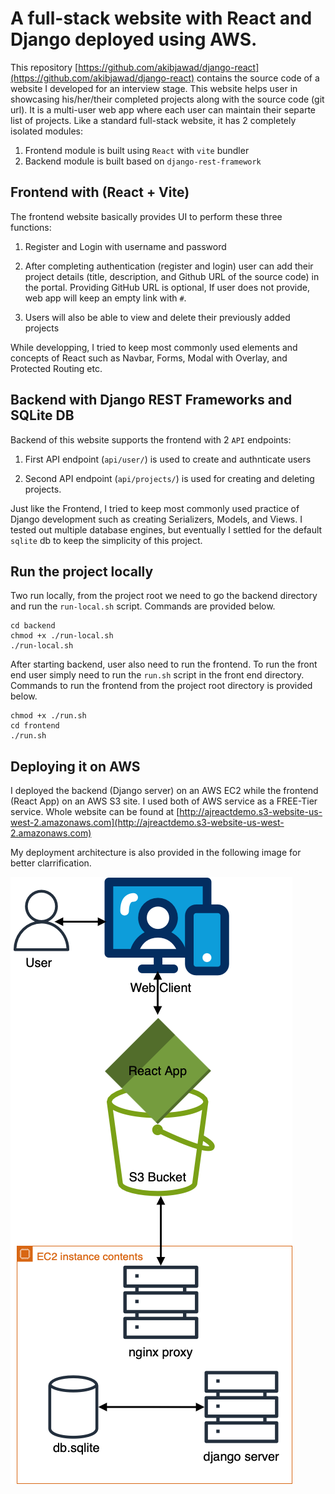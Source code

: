 # A full-stack website with React and Django deployed using AWS.

This repository [https://github.com/akibjawad/django-react](https://github.com/akibjawad/django-react) contains the source code of a website I developed for an interview stage. This website helps user in showcasing his/her/their completed projects along with the source code (git url). It is a multi-user web app where each user can maintain their separte list of projects. Like a standard full-stack website, it has 2 completely isolated modules:
1. Frontend module is built using `React` with `vite` bundler
2. Backend module is built based on `django-rest-framework`

## Frontend with (React + Vite)
The frontend website basically provides UI to perform these three functions:
1. Register and Login with username and password

2. After completing authentication (register and login) user can add their project details (title, description, and Github URL of the source code) in the portal. Providing GitHub URL is optional, If user does not provide, web app will keep an empty link with `#`.

3. Users will also be able to view and delete their previously added projects

While developping, I tried to keep most commonly used elements and concepts of React such as Navbar, Forms, Modal with Overlay, and Protected Routing etc.

## Backend with Django REST Frameworks and SQLite DB
Backend of this website supports the frontend with 2 `API` endpoints:
1. First API endpoint (`api/user/`) is used to create and authnticate users

2. Second API endpoint (`api/projects/`) is used for creating and deleting projects.

Just like the Frontend, I tried to keep most commonly used practice of Django development such as creating Serializers, Models, and Views.
I tested out multiple database engines, but eventually I settled for the default `sqlite` db to keep the simplicity of this project.

## Run the project locally

Two run locally, from the project root we need to go the backend directory and run the `run-local.sh` script. Commands are provided below.

```
cd backend
chmod +x ./run-local.sh
./run-local.sh
```

After starting backend, user also need to run the frontend. To run the front end user simply need to run the `run.sh` script in the front end directory.
Commands to run the frontend from the project root directory is provided below.

```
chmod +x ./run.sh
cd frontend
./run.sh
```

## Deploying it on AWS
I deployed the backend (Django server) on an AWS EC2 while the frontend (React App) on an AWS S3 site. I used both of AWS service as a FREE-Tier service. Whole website can be found at [http://ajreactdemo.s3-website-us-west-2.amazonaws.com](http://ajreactdemo.s3-website-us-west-2.amazonaws.com)


My deployment architecture is also provided in the following image for better clarrification. 


![Deployment Architecture](./deployment.png)









